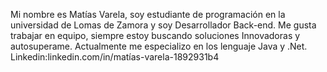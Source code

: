Mi nombre es Matías Varela, soy estudiante de programación en la universidad de Lomas de Zamora y soy Desarrollador Back-end.
Me gusta trabajar en equipo, siempre estoy buscando soluciones Innovadoras y autosuperame.
Actualmente me especializo en los lenguaje Java y .Net.
Linkedin:linkedin.com/in/matías-varela-1892931b4
